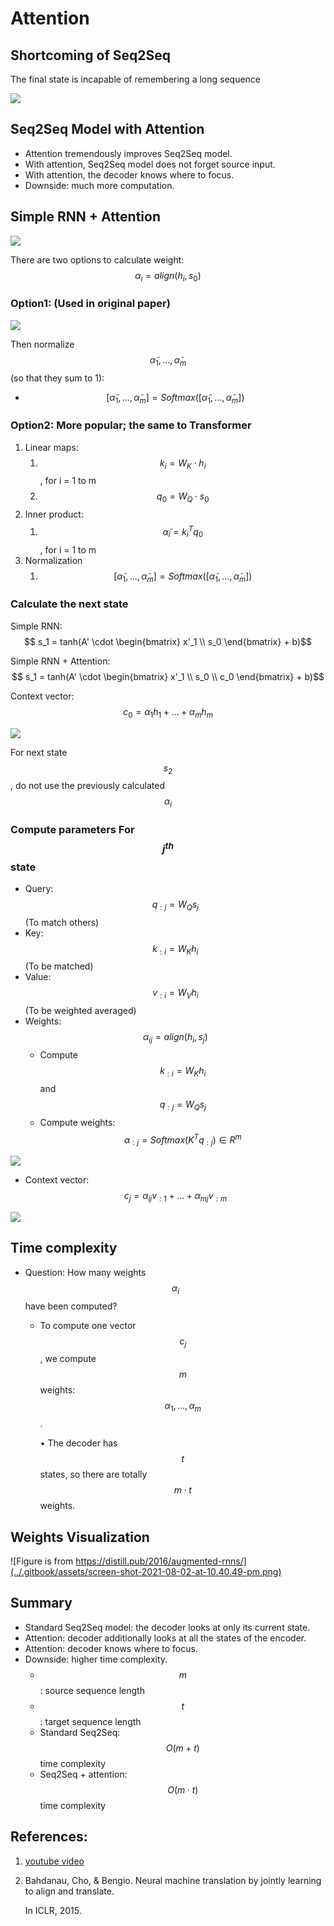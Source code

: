 # Attention

## Shortcoming of Seq2Seq

The final state is incapable of remembering a long sequence

![](../.gitbook/assets/screen-shot-2021-08-02-at-9.39.28-pm%20%281%29%20%281%29.png)

## Seq2Seq Model with Attention

* Attention tremendously improves Seq2Seq model.
* With attention, Seq2Seq model does not forget source input.
* With attention, the decoder knows where to focus.
* Downside: much more computation.

## Simple RNN + Attention

![](../.gitbook/assets/screen-shot-2021-08-02-at-9.58.24-pm%20%282%29%20%282%29%20%282%29.png)

There are two options to calculate weight: $$\alpha_i = align(h_i, s_0)$$

### Option1: \(Used in original paper\)

![](../.gitbook/assets/screen-shot-2021-08-02-at-10.00.41-pm%20%282%29%20%282%29%20%282%29.png)

Then normalize $$\tilde\alpha_1, ..., \tilde\alpha_m$$ \(so that they sum to 1\):

* $$[\tilde\alpha_1,...,\tilde\alpha_m] = Softmax([\tilde\alpha_1, ..., \tilde\alpha_m])$$

### Option2: More popular; the same to Transformer

1. Linear maps:
   1. $$k_i=W_K \cdot h_i$$, for i = 1 to m
   2. $$q_0=W_Q \cdot s_0$$
2. Inner product:
   1. $$\tilde\alpha_i = k_i^T q_0$$, for i = 1 to m
3. Normalization
   1. $$[\tilde\alpha_1,...,\tilde\alpha_m] = Softmax([\tilde\alpha_1, ..., \tilde\alpha_m])$$

### Calculate the next state

Simple RNN: $$ s_1 = tanh(A' \cdot   \begin{bmatrix} x'_1 \\ s_0 \end{bmatrix} + b)$$

Simple RNN + Attention: $$ s_1 = tanh(A' \cdot   \begin{bmatrix} x'_1 \\ s_0 \\ c_0 \end{bmatrix} + b)$$

Context vector: $$c_0 = \alpha_1 h_1 + ... + \alpha_m h_m$$

![](../.gitbook/assets/screen-shot-2021-08-02-at-10.37.47-pm%20%282%29%20%282%29%20%281%29.png)

For next state $$s_2$$, do not use the previously calculated $$\alpha_i$$

### Compute parameters For $$j^{th}$$state

* Query: $$q_{:j}=W_Q s_j$$   \(To match others\)
* Key: $$k_{:i}=W_K h_i$$       \(To be matched\)
* Value: $$v_{:i}=W_Vh_i$$    \(To be weighted averaged\)
* Weights:$$\alpha_{ij} = align(h_i, s_j)$$
  * Compute $$k_{:i}=W_K h_i $$and $$q_{:j}=W_Q s_j$$
  * Compute weights: $$\alpha_{:j}=Softmax(K^T q_{:j}) \in R^m$$

![](../.gitbook/assets/screen-shot-2021-08-14-at-6.04.16-pm.png)

* Context vector: $$c_j=\alpha_{ij} v_{:1} + ... +\alpha_{mj} v_{:m}$$

![](../.gitbook/assets/screen-shot-2021-08-14-at-6.08.01-pm.png)

## Time complexity

* Question: How many weights $$\alpha_i$$ have been computed?
  * To compute one vector $$c_j$$, we compute $$m$$ weights: $$\alpha_1, ... , \alpha_m$$.

    • The decoder has $$t$$ states, so there are totally $$ m \cdot t$$ weights.

## Weights Visualization

![Figure is from https://distill.pub/2016/augmented-rnns/](../.gitbook/assets/screen-shot-2021-08-02-at-10.40.49-pm.png)

## Summary

* Standard Seq2Seq model: the decoder looks at only its current state.
* Attention: decoder additionally looks at all the states of the encoder.
* Attention: decoder knows where to focus.
* Downside: higher time complexity.
  * $$m$$: source sequence length
  * $$t$$: target sequence length
  * Standard Seq2Seq: $$O(m+t)$$ time complexity
  * Seq2Seq + attention: $$O(m \cdot t)$$ time complexity

## References:

1. [youtube video](https://www.youtube.com/watch?v=XhWdv7ghmQQ&list=PLvOO0btloRnuTUGN4XqO85eKPeFSZsEqK&index=8)
2. Bahdanau, Cho, & Bengio. Neural machine translation by jointly learning to align and translate.

   In ICLR, 2015.

